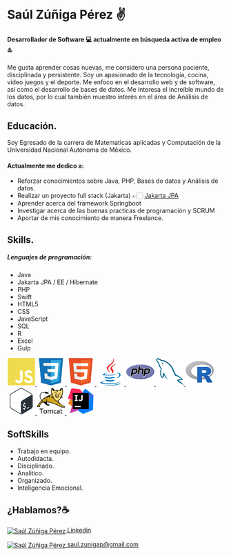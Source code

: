 # Saúl Zúñiga Pérez :v: 
#### Desarrollador de Software  💻 actualmente en **búsqueda activa** de empleo♨️

Me gusta aprender cosas nuevas, me considero una persona paciente, disciplinada y persistente. Soy un apasionado de la tecnología, cocina, video juegos y el deporte. Me enfoco en el desarrollo web y de software, así como el desarrollo de bases de datos.  Me interesa el increíble mundo de los datos, por lo cual también muestro interés en el área de Análisis de datos.

## Educación.

Soy Egresado de la carrera de Matematicas aplicadas y Computación de la Universidad Nacional Autónoma de México.

#### Actualmente me dedico a:


- Reforzar conocimientos sobre Java, PHP, Bases de datos y Análisis de datos.
- Realizar un proyecto full stack (Jakarta) 👉🏻 [Jakarta JPA]()
- Aprender acerca del framework Springboot
- Investigar acerca de las buenas practicas de programación y SCRUM
- Aportar de mis conocimiento de manera Freelance.

## Skills.

##### Lenguajes de programación:
* Java
* Jakarta JPA / EE / Hibernate
* PHP
* Swift
* HTML5
* CSS
* JavaScript
* SQL
* R
* Excel
* Gulp

<p align="left"> 
<a href="https://developer.mozilla.org/en-US/docs/Web/JavaScript" target="_blank"> 
  <img src="https://github.com/devicons/devicon/blob/master/icons/javascript/javascript-plain.svg" alt="javascript" width="65" height="65"/>
<a href="https://developer.mozilla.org/es/docs/Web/CSS" target="_blank"> 
  <img src="https://github.com/devicons/devicon/blob/master/icons/css3/css3-original.svg" alt="CSS" width="65" height="65"/> 
<a href="https://developer.mozilla.org/en-US/docs/Glossary/HTML5" target="_blank"> 
  <img src="https://github.com/devicons/devicon/blob/master/icons/html5/html5-original.svg" alt="HTML5" width="65" height="65"/>  
<a href="https://www.java.com/es/" target="_blank">
  <img src="https://github.com/devicons/devicon/blob/master/icons/java/java-original.svg"  alt="Java" width="65" height="65"/> 
 <a href="https://www.php.net/manual/es/intro-whatis.php" target="_blank">
  <img src="https://github.com/devicons/devicon/blob/master/icons/php/php-original.svg"  alt="PHP" width="65" height="65"/> 
  <a href="https://www.mysql.com" target="_blank">
  <img src="https://github.com/devicons/devicon/blob/master/icons/mysql/mysql-original.svg"  alt="SQL" width="65" height="65"/> 
 <a href="https://www.r-project.org" target="_blank">
  <img src="https://github.com/devicons/devicon/blob/master/icons/r/r-original.svg"  alt="R" width="65" height="65"/> 
<a href="https://es.wikipedia.org/wiki/Bash" target="_blank">
  <img src="https://github.com/devicons/devicon/blob/master/icons/bash/bash-plain.svg"  alt="Bash" width="65" height="65"/> 
<a href="https://tomcat.apache.org" target="_blank">
  <img src="https://github.com/devicons/devicon/blob/master/icons/tomcat/tomcat-original-wordmark.svg"  alt="Tomcat" width="65" height="65"/> 
<a href="https://www.jetbrains.com/es-es/idea/" target="_blank">
  <img src="https://github.com/devicons/devicon/blob/master/icons/intellij/intellij-original.svg"  alt="Java" width="65" height="65"/>   
</a>
</p>

  ## SoftSkills
- Trabajo en equipo.
- Autodidacta.
- Disciplinado.
- Analitico.
- Organizado.
- Inteligencia Emocional.
  
  
 ## ¿Hablamos?☕️


<p align="left">


<a href="https://www.linkedin.com/in/saulzupe95/" target="blank"><img align="center" src="https://cdn.jsdelivr.net/npm/simple-icons@3.0.1/icons/linkedin.svg" alt="Saúl Zúñiga Pérez" height="30" width="40" /> Linkedin</a>


<a href="saul.zunigap@gmail.com " target="blank"><img align="center" src="https://cdn.jsdelivr.net/npm/simple-icons@3.0.1/icons/gmail.svg" alt="Saúl Zúñiga Pérez" height="30" width="40" /> saul.zunigap@gmail.com</a>



